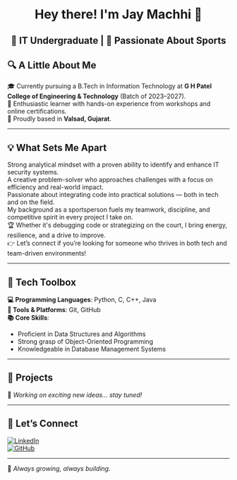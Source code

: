 <div align="center">
  
# Hey there! I'm Jay Machhi 👋  
🎯 IT Undergraduate | 🏃 Passionate About Sports
---

</div>

## 🔍 A Little About Me

🎓 Currently pursuing a B.Tech in Information Technology at **G H Patel College of Engineering & Technology** (Batch of 2023–2027).      
🧠 Enthusiastic learner with hands-on experience from workshops and online certifications.  
📌 Proudly based in **Valsad, Gujarat**.

---

## 💡 What Sets Me Apart 
Strong analytical mindset with a proven ability to identify and enhance IT security systems.    
A creative problem-solver who approaches challenges with a focus on efficiency and real-world impact.     
Passionate about integrating code into practical solutions — both in tech and on the field.                 
My background as a sportsperson fuels my teamwork, discipline, and competitive spirit in every project I take on.                 
🏆 Whether it's debugging code or strategizing on the court, I bring energy, resilience, and a drive to improve.             
👉 Let’s connect if you’re looking for someone who thrives in both tech and team-driven environments!

---

## 🧰 Tech Toolbox

**💻 Programming Languages**: Python, C, C++, Java  
**🔧 Tools & Platforms**: Git, GitHub  
**📚 Core Skills**:  
- Proficient in Data Structures and Algorithms  
- Strong grasp of Object-Oriented Programming  
- Knowledgeable in Database Management Systems  

---

## 💼 Projects

🚧 _Working on exciting new ideas... stay tuned!_

---

## 🔗 Let’s Connect

[![LinkedIn](https://img.shields.io/badge/LinkedIn-blue?style=for-the-badge&logo=linkedin&logoColor=white)](https://www.linkedin.com/in/jay-machhi-03a593250/)  
[![GitHub](https://img.shields.io/badge/GitHub-black?style=for-the-badge&logo=github&logoColor=white)](https://github.com/Jay007mach)

---

🚀 *Always growing, always building.*
